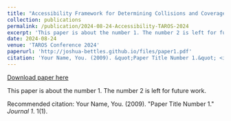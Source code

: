 ```yaml
---
title: "Accessibility Framework for Determining Collisions and Coverage for Radiation Scanning."
collection: publications
permalink: /publication/2024-08-24-Accessibility-TAROS-2024
excerpt: 'This paper is about the number 1. The number 2 is left for future work.'
date: 2024-08-24
venue: 'TAROS Conference 2024'
paperurl: 'http://joshua-bettles.github.io/files/paper1.pdf'
citation: 'Your Name, You. (2009). &quot;Paper Title Number 1.&quot; <i>Journal 1</i>. 1(1).'
---
```


<a href='http://joshua-bettles.github.io/files/paper1.pdf'>Download paper here</a>

This paper is about the number 1. The number 2 is left for future work.

Recommended citation: Your Name, You. (2009). "Paper Title Number 1." <i>Journal 1</i>. 1(1).